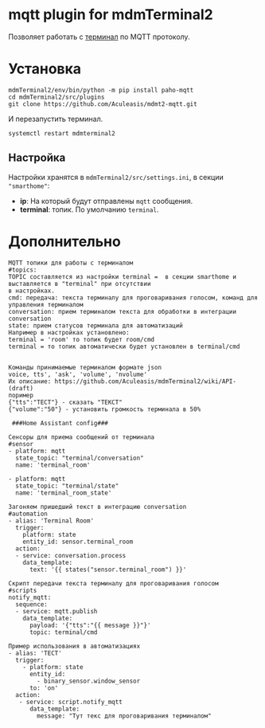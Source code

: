 # mqtt plugin for mdmTerminal2
Позволяет работать с [терминал](https://github.com/Aculeasis/mdmTerminal2) по MQTT протоколу.

# Установка
```
mdmTerminal2/env/bin/python -m pip install paho-mqtt
cd mdmTerminal2/src/plugins
git clone https://github.com/Aculeasis/mdmt2-mqtt.git
```
И перезапустить терминал.
```
systemctl restart mdmterminal2
```

## Настройка
Настройки хранятся в `mdmTerminal2/src/settings.ini`, в секции `"smarthome"`:
- **ip**: На который будут отправлены `mqtt` сообщения.
- **terminal**: топик. По умолчанию `terminal`.

# Дополнительно

```
MQTT топики для работы с терминалом
#topics:
TOPIC составляется из настройки terminal =  в секции smarthome и выставляется в "terminal" при отсутствии 
в настройках.
cmd: передача: текста терминалу для проговаривания голосом, команд для управления терминалом
conversation: прием терминалом текста для обработки в интеграции conversation
state: прием статусов терминала для автоматизаций 
Например в настройках установлено:
terminal = 'room' то топик будет room/cmd
terminal = то топик автоматически будет установлен в terminal/cmd


Команды принимаемые терминалом формате json
voice, tts', 'ask', 'volume', 'nvolume'
Их описание: https://github.com/Aculeasis/mdmTerminal2/wiki/API-(draft)
поример
{"tts":"ТЕСТ"} - сказать "ТЕКСТ"
{"volume":"50"} - установить громкость терминала в 50%

 ###Home Assistant config###

Сенсоры для приема сообщений от терминала
#sensor
- platform: mqtt
  state_topic: "terminal/conversation"
  name: 'terminal_room'

- platform: mqtt
  state_topic: "terminal/state"
  name: 'terminal_room_state'

Загоняем пришедший текст в интеграцию conversation
#automation 
- alias: 'Terminal Room'
  trigger:
    platform: state
    entity_id: sensor.terminal_room
  action:
  - service: conversation.process
    data_template:
      text: '{{ states("sensor.terminal_room") }}'

Скрипт передачи текста терминалу для проговаривания голосом
#scripts
notify_mqtt:
  sequence:
  - service: mqtt.publish
    data_template:
      payload: '{"tts":"{{ message }}"}'
      topic: terminal/cmd

Пример использования в автоматизациях 
- alias: 'ТЕСТ'
  trigger:
    - platform: state
      entity_id:
        - binary_sensor.window_sensor
      to: 'on'
  action:
   - service: script.notify_mqtt
      data_template:
        message: "Тут текс для проговаривания терминалом"
```